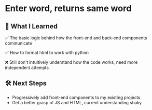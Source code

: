 # Enter word, returns same word

## 📌 What I Learned  

✅ The basic logic behind how the front-end and back-end components communicate  

✅ How to format html to work with python 

❌ Still don't intuitively understand how the code works, need more independent attempts 

## 🛠 Next Steps  
- Progressively add front-end components to my existing projects 
- Get a better grasp of JS and HTML, current understanding shaky
